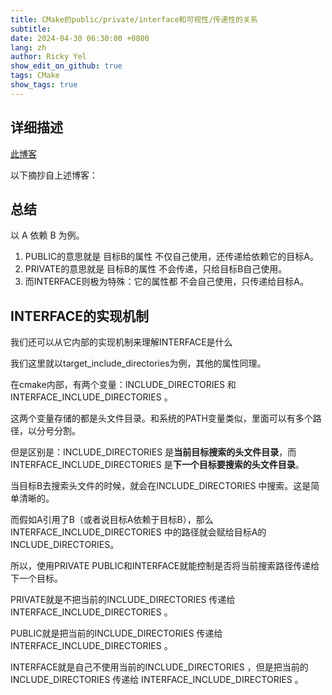 ```yaml
---
title: CMake的public/private/interface和可视性/传递性的关系
subtitle:
date: 2024-04-30 06:30:00 +0800
lang: zh
author: Ricky Yel
show_edit_on_github: true
tags: CMake
show_tags: true
---
```



<!--more-->

## 详细描述

[此博客](https://chunleili.github.io/cmake/understanding-INTERFACE)

以下摘抄自上述博客：

## 总结

以 A 依赖 B 为例。

1. PUBLIC的意思就是 目标B的属性 不仅自己使用，还传递给依赖它的目标A。
2. PRIVATE的意思就是 目标B的属性 不会传递，只给目标B自己使用。
3. 而INTERFACE则极为特殊：它的属性都 不会自己使用，只传递给目标A。

## INTERFACE的实现机制

我们还可以从它内部的实现机制来理解INTERFACE是什么

我们这里就以target_include_directories为例，其他的属性同理。

在cmake内部，有两个变量：INCLUDE_DIRECTORIES 和 INTERFACE_INCLUDE_DIRECTORIES 。

这两个变量存储的都是头文件目录。和系统的PATH变量类似，里面可以有多个路径，以分号分割。

但是区别是：INCLUDE_DIRECTORIES 是**当前目标搜索的头文件目录**，而INTERFACE_INCLUDE_DIRECTORIES 是**下一个目标要搜索的头文件目录**。

当目标B去搜索头文件的时候，就会在INCLUDE_DIRECTORIES 中搜索。这是简单清晰的。

而假如A引用了B（或者说目标A依赖于目标B），那么INTERFACE_INCLUDE_DIRECTORIES 中的路径就会赋给目标A的INCLUDE_DIRECTORIES。

所以，使用PRIVATE PUBLIC和INTERFACE就能控制是否将当前搜索路径传递给下一个目标。

PRIVATE就是不把当前的INCLUDE_DIRECTORIES 传递给INTERFACE_INCLUDE_DIRECTORIES 。

PUBLIC就是把当前的INCLUDE_DIRECTORIES 传递给INTERFACE_INCLUDE_DIRECTORIES 。

INTERFACE就是自己不使用当前的INCLUDE_DIRECTORIES ，但是把当前的INCLUDE_DIRECTORIES 传递给 INTERFACE_INCLUDE_DIRECTORIES 。
